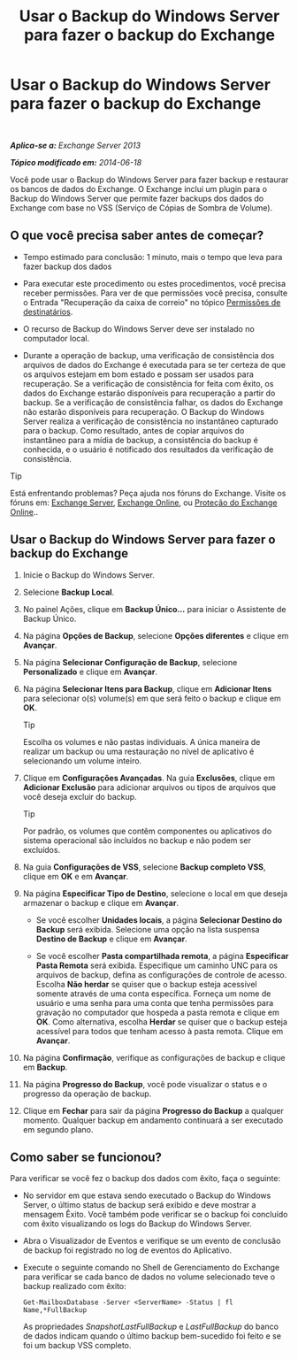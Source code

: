 ﻿---
title: 'Usar o Backup do Windows Server para fazer o backup do Exchange'
TOCTitle: Usar o Backup do Windows Server para fazer o backup do Exchange
ms:assetid: 188a8291-0a41-4ca2-b6d2-94242e2b1ffc
ms:mtpsurl: https://technet.microsoft.com/pt-br/library/Dd876854(v=EXCHG.150)
ms:contentKeyID: 50485025
ms.date: 05/22/2018
mtps_version: v=EXCHG.150
ms.translationtype: MT
---

# Usar o Backup do Windows Server para fazer o backup do Exchange

 

_**Aplica-se a:** Exchange Server 2013_

_**Tópico modificado em:** 2014-06-18_

Você pode usar o Backup do Windows Server para fazer backup e restaurar os bancos de dados do Exchange. O Exchange inclui um plugin para o Backup do Windows Server que permite fazer backups dos dados do Exchange com base no VSS (Serviço de Cópias de Sombra de Volume).

## O que você precisa saber antes de começar?

  - Tempo estimado para conclusão: 1 minuto, mais o tempo que leva para fazer backup dos dados

  - Para executar este procedimento ou estes procedimentos, você precisa receber permissões. Para ver de que permissões você precisa, consulte o Entrada "Recuperação da caixa de correio" no tópico [Permissões de destinatários](recipients-permissions-exchange-2013-help.md).

  - O recurso de Backup do Windows Server deve ser instalado no computador local.

  - Durante a operação de backup, uma verificação de consistência dos arquivos de dados do Exchange é executada para se ter certeza de que os arquivos estejam em bom estado e possam ser usados para recuperação. Se a verificação de consistência for feita com êxito, os dados do Exchange estarão disponíveis para recuperação a partir do backup. Se a verificação de consistência falhar, os dados do Exchange não estarão disponíveis para recuperação. O Backup do Windows Server realiza a verificação de consistência no instantâneo capturado para o backup. Como resultado, antes de copiar arquivos do instantâneo para a mídia de backup, a consistência do backup é conhecida, e o usuário é notificado dos resultados da verificação de consistência.


> [!TIP]
> Está enfrentando problemas? Peça ajuda nos fóruns do Exchange. Visite os fóruns em: <A href="https://go.microsoft.com/fwlink/p/?linkid=60612">Exchange Server</A>, <A href="https://go.microsoft.com/fwlink/p/?linkid=267542">Exchange Online</A>, ou <A href="https://go.microsoft.com/fwlink/p/?linkid=285351">Proteção do Exchange Online</A>..



## Usar o Backup do Windows Server para fazer o backup do Exchange

1.  Inicie o Backup do Windows Server.

2.  Selecione **Backup Local**.

3.  No painel Ações, clique em **Backup Único...** para iniciar o Assistente de Backup Único.

4.  Na página **Opções de Backup**, selecione **Opções diferentes** e clique em **Avançar**.

5.  Na página **Selecionar Configuração de Backup**, selecione **Personalizado** e clique em **Avançar**.

6.  Na página **Selecionar Itens para Backup**, clique em **Adicionar Itens** para selecionar o(s) volume(s) em que será feito o backup e clique em **OK**.
    

    > [!TIP]
    > Escolha os volumes e não pastas individuais. A única maneira de realizar um backup ou uma restauração no nível de aplicativo é selecionando um volume inteiro.



7.  Clique em **Configurações Avançadas**. Na guia **Exclusões**, clique em **Adicionar Exclusão** para adicionar arquivos ou tipos de arquivos que você deseja excluir do backup.
    

    > [!TIP]
    > Por padrão, os volumes que contêm componentes ou aplicativos do sistema operacional são incluídos no backup e não podem ser excluídos.



8.  Na guia **Configurações de VSS**, selecione **Backup completo VSS**, clique em **OK** e em **Avançar**.

9.  Na página **Especificar Tipo de Destino**, selecione o local em que deseja armazenar o backup e clique em **Avançar**.
    
      - Se você escolher **Unidades locais**, a página **Selecionar Destino do Backup** será exibida. Selecione uma opção na lista suspensa **Destino de Backup** e clique em **Avançar**.
    
      - Se você escolher **Pasta compartilhada remota**, a página **Especificar Pasta Remota** será exibida. Especifique um caminho UNC para os arquivos de backup, defina as configurações de controle de acesso. Escolha **Não herdar** se quiser que o backup esteja acessível somente através de uma conta específica. Forneça um nome de usuário e uma senha para uma conta que tenha permissões para gravação no computador que hospeda a pasta remota e clique em **OK**. Como alternativa, escolha **Herdar** se quiser que o backup esteja acessível para todos que tenham acesso à pasta remota. Clique em **Avançar**.

10. Na página **Confirmação**, verifique as configurações de backup e clique em **Backup**.

11. Na página **Progresso do Backup**, você pode visualizar o status e o progresso da operação de backup.

12. Clique em **Fechar** para sair da página **Progresso do Backup** a qualquer momento. Qualquer backup em andamento continuará a ser executado em segundo plano.

## Como saber se funcionou?

Para verificar se você fez o backup dos dados com êxito, faça o seguinte:

  - No servidor em que estava sendo executado o Backup do Windows Server, o último status de backup será exibido e deve mostrar a mensagem Êxito. Você também pode verificar se o backup foi concluído com êxito visualizando os logs do Backup do Windows Server.

  - Abra o Visualizador de Eventos e verifique se um evento de conclusão de backup foi registrado no log de eventos do Aplicativo.

  - Execute o seguinte comando no Shell de Gerenciamento do Exchange para verificar se cada banco de dados no volume selecionado teve o backup realizado com êxito:
    
        Get-MailboxDatabase -Server <ServerName> -Status | fl Name,*FullBackup
    
    As propriedades *SnapshotLastFullBackup* e *LastFullBackup* do banco de dados indicam quando o último backup bem-sucedido foi feito e se foi um backup VSS completo.

